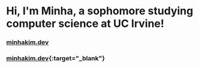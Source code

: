 <!--
**mink1m/mink1m** is a ✨ _special_ ✨ repository because its `README.md` (this file) appears on your GitHub profile.

Here are some ideas to get you started:

- 🔭 I’m currently working on ...
- 🌱 I’m currently learning ...
- 👯 I’m looking to collaborate on ...
- 🤔 I’m looking for help with ...
- 💬 Ask me about ...
- 📫 How to reach me: ...
- 😄 Pronouns: ...
- ⚡ Fun fact: ...
-->

# Hi, I'm Minha, a sophomore studying computer science at UC Irvine! 

<h3> <a href = "https://minhakim.dev/index.html" target = "_blank"> minhakim.dev </a> </h3>

### [minhakim.dev](https://minhakim.dev/index.html){:target="_blank"}
